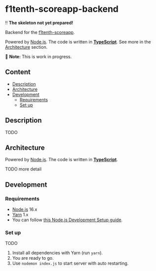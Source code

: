 # f1tenth-scoreapp-backend

‼️ **The skeleton not yet prepared!**

Backend for the [f1tenth-scoreapp](../).

Powered by [Node.js](https://nodejs.org/en/).
The code is written in **[TypeScript](https://www.typescriptlang.org/)**.
See more in the [Architecture](#architecture) section.

🚧 **Note:** This is work in progress.


## Content

<!-- **Table of Contents**  *generated with [DocToc](https://github.com/thlorenz/doctoc)* -->
<!-- START doctoc generated TOC please keep comment here to allow auto update -->
<!-- DON'T EDIT THIS SECTION, INSTEAD RE-RUN doctoc TO UPDATE -->

- [Description](#description)
- [Architecture](#architecture)
- [Development](#development)
  - [Requirements](#requirements)
  - [Set up](#set-up)

<!-- END doctoc generated TOC please keep comment here to allow auto update -->


## Description

TODO


## Architecture

Powered by [Node.js](https://nodejs.org/en/).
The code is written in **[TypeScript](https://www.typescriptlang.org/)**.

TODO more detail


## Development


### Requirements

- [Node.js](https://nodejs.org/) 16.x
- [Yarn](https://yarnpkg.com/) 1.x
- You can follow [this Node.js Development Setup guide](../NODEJS-SETUP.md).


### Set up

TODO

1. Install all dependencies with Yarn (run `yarn`).
2. You are ready to go.
3. Use `nodemon index.js` to start server with auto restarting.
